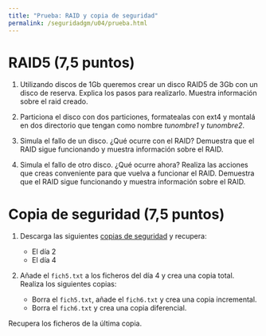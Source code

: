```yaml
---
title: "Prueba: RAID y copia de seguridad"
permalink: /seguridadgm/u04/prueba.html
---
```


# RAID5 (7,5 puntos)

1. Utilizando discos de 1Gb queremos crear un disco RAID5 de 3Gb con un disco de reserva. Explica los pasos para realizarlo. Muestra información sobre el raid creado.

2. Particiona el disco con dos particiones, formatealas con ext4 y montalá en dos directorio que tengan como nombre *tunombre1* y *tunombre2*.

3. Simula el fallo de un disco. ¿Qué ocurre con el RAID? Demuestra que el RAID sigue funcionando y muestra información sobre el RAID.

4. Simula el fallo de otro disco. ¿Qué ocurre ahora? Realiza las acciones que creas conveniente para que vuelva a funcionar el RAID. Demuestra que el RAID sigue funcionando y muestra información sobre el RAID.

# Copia de seguridad (7,5 puntos)

1. Descarga las siguientes [copias de seguridad](backup.zip) y recupera:

    * El día 2
    * El día 4

2. Añade el `fich5.txt` a los ficheros del día 4 y crea una copia total. Realiza los siguientes copias:

    * Borra el `fich5.txt`, añade el `fich6.txt` y crea una copia incremental.
    * Borra el `fich6.txt` y crea una copia diferencial.

Recupera los ficheros de la última copia.
